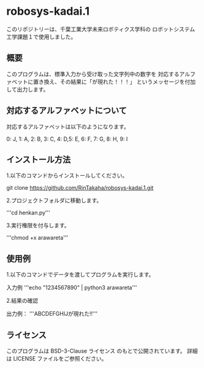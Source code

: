# robosys-kadai.1
このリポジトリーは、千葉工業大学未来ロボティクス学科の
ロボットシステム工学課題１で使用しました。

## 概要
このプログラムは、標準入力から受け取った文字列中の数字を
対応するアルファベットに置き換え、その結果に「が現れた！！！」
というメッセージを付加して出力します。

## 対応するアルファベットについて
対応するアルファベットは以下のようになります。

0: J, 1: A, 2: B, 3: C, 4: D,5: E, 6: F, 7: G, 8: H, 9: I

## インストール方法
1.以下のコマンドからインストールしてください。

git clone https://github.com/RinTakaha/robosys-kadai.1.git

2.プロジェクトフォルダに移動します。

'''cd henkan.py'''

3.実行権限を付与します。

'''chmod +x arawareta'''

## 使用例

 1.以下のコマンドでデータを渡してプログラムを実行します。

 入力例
'''echo "1234567890" | python3 arawareta'''

2.結果の確認

 出力例：
'''ABCDEFGHIJが現れた!!'''

## ライセンス
このプログラムは BSD-3-Clause ライセンス のもとで公開されています。
詳細は LICENSE ファイルをご参照ください。

